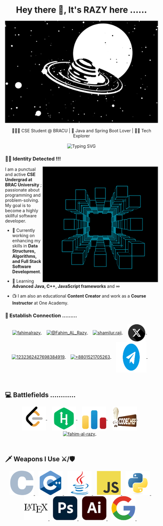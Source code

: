 <h1 align="center">Hey there 🐸, It's RAZY here ......<br></h1>
<p align="center">
  <img src="https://github.com/Fahim-AlRazy/Fahim-AlRazy/blob/main/f94df1f75eb518ade0f5c608c21e36f6.gif?raw=true" width="800"/>
  <p align="center">
   👨🏻‍💻 CSE Student @ BRACU | 👻 Java and Spring Boot Lover | 🕵🏻 Tech Explorer <br><br>
  <img src="https://readme-typing-svg.herokuapp.com?font=Fira+Code&weight=600&pause=1000&color=00ffee&center=true&vCenter=true&width=500&lines=Never.+Stop.+Learning.;Stay+Curious+💭;Debug.+Deploy.+Deliver.;Building+One+Project+at+a+Time📑.;Eat+Sleep+Code+Repeat+%E2%98%95.;Dream+💡+Build+🛠️+Conquer+❤️;&cursorColor=ff4ecd" alt="Typing SVG" />

</p>
</p>
<p align="left">


### 👨‍💻 Identity Detected !!! 

  <img src="https://github.com/Fahim-AlRazy/Fahim-AlRazy/blob/main/72dd95e157eda77042ea6b2fa5afff50.gif?raw=true" alt="boxes" align="right" width="380"/>
  
  I am a punctual and active **CSE Undergrad at BRAC University** ; passionate about programming and problem-solving. My goal is to become a highly skillful software developer.
  
  - 🔭 Currently working on enhancing my skills in **Data Structures, Algorithms, and Full Stack Software Development**.
  
  - 🌱 Learning **Advanced Java, C++, JavaScript frameworks** and ∞ 
  
  - 📺 I am also an educational **Content Creator** and work as a **Course Instructor** at One Academy.

</p>

### 🤝 Establish Connection .........
<p align="center">
  <a href="https://www.linkedin.com/in/fahimalrazy" target="_blank">
    <img align="center" src="https://raw.githubusercontent.com/rahuldkjain/github-profile-readme-generator/master/src/images/icons/Social/linked-in-alt.svg" alt="fahimalrazy" height="60" width="60" />
  </a>&nbsp;&nbsp;&nbsp;
  <a href="https://www.youtube.com/@Fahim_AL_Razy" target="blank">
    <img align="center" src="https://raw.githubusercontent.com/rahuldkjain/github-profile-readme-generator/master/src/images/icons/Social/youtube.svg" alt="@Fahim_AL_Razy" height="60" width="60" />
  </a>&nbsp;&nbsp;&nbsp;
  <a href="https://www.facebook.com/shamilur.raji" target="blank">
    <img align="center" src="https://raw.githubusercontent.com/rahuldkjain/github-profile-readme-generator/master/src/images/icons/Social/facebook.svg" alt="shamilur.raji" height="60" width="60" />
  </a>&nbsp;&nbsp;&nbsp;
 <a href="https://x.com/FahimALRazy" target="blank">
    <img align="center" src="https://github.com/Fahim-AlRazy/Fahim-AlRazy/blob/main/x-twitter-logo-on-black-circle-5694247.png?raw=true" height="60" width="60" />
  </a>&nbsp;&nbsp;&nbsp;
  <a href="https://discordapp.com/users/1232362427698384919" target="blank">
    <img align="center" src="https://raw.githubusercontent.com/rahuldkjain/github-profile-readme-generator/master/src/images/icons/Social/discord.svg" alt="1232362427698384919" height="60" width="60" />
  </a>&nbsp;&nbsp;&nbsp;
  <a href="https://wa.me/8801521705263" target="blank">
    <img align="center" src="https://raw.githubusercontent.com/rahuldkjain/github-profile-readme-generator/master/src/images/icons/Social/whatsapp.svg" alt="+8801521705263" height="60" width="60" />
  </a>&nbsp;&nbsp;&nbsp;
  <a href="http://t.me/Fahim_Al_Razy" target="blank">
    <img align="center" src="https://github.com/Fahim-AlRazy/Fahim-AlRazy/blob/main/Telegram-Logo-PNG-Image.png?raw=true" alt="Fahim_Al_Razy" height="100" width="100" />
  </a>&nbsp;&nbsp;&nbsp;
</p>
<br>


## 💻 Battlefields ............
<p align="center">
  <a href="https://leetcode.com/u/FAHIM_AL_RAZY/" target="blank">
    <img align="center" src="https://github.com/Fahim-AlRazy/Fahim-AlRazy/blob/main/LeetCode_logo_black.png?raw=true" alt="FAHIM_AL_RAZY" height="80" width="80" />
  </a>&nbsp;&nbsp;&nbsp;
  <a href="https://www.hackerrank.com/profile/fahimalrazy2005" target="blank">
    <img align="center" src="https://github.com/Fahim-AlRazy/Fahim-AlRazy/blob/main/hackerrank.png?raw=true" alt="fahimalrazy2005" height="80" width="80" />
  </a>&nbsp;&nbsp;&nbsp;
  <a href="https://codeforces.com/profile/fahim_al_razy" target="blank">
    <img align="center" src="https://github.com/Fahim-AlRazy/Fahim-AlRazy/blob/main/code%20forces.png?raw=true" alt="fahim_al_razy" height="80" width="80" />
  </a>&nbsp;&nbsp;&nbsp;
  <a href="https://www.codechef.com/users/watch_shine_08" target="blank">
    <img align="center" src="https://github.com/Fahim-AlRazy/Fahim-AlRazy/blob/main/CodeChef_Logo.svg.png?raw=true" alt="watch_shine_08" height="80" width="80" />
  </a>&nbsp;&nbsp;&nbsp;
  <a href="https://stackoverflow.com/users/28312580/fahim-al-razy" target="blank">
    <img align="center" src="https://raw.githubusercontent.com/rahuldkjain/github-profile-readme-generator/master/src/images/icons/Social/stack-overflow.svg" alt="fahim-al-razy" height="80" width="80" />
  </a>&nbsp;&nbsp;&nbsp;
</p>
<br>

## 🗡️ Weapons I Use ⚔️/🛡️
<p align="center">
  <a href="https://developer.mozilla.org/en-US/docs/Web/C" target="_blank" rel="noreferrer">
    <img src="https://raw.githubusercontent.com/devicons/devicon/master/icons/c/c-original.svg" alt="c" width="80" height="80"/>
  </a>&nbsp;&nbsp;
  <a href="https://www.cplusplus.com/" target="_blank" rel="noreferrer">
    <img src="https://raw.githubusercontent.com/devicons/devicon/master/icons/cplusplus/cplusplus-original.svg" alt="cplusplus" width="80" height="80"/>
  </a>&nbsp;&nbsp;
  <a href="https://www.java.com" target="_blank" rel="noreferrer">
    <img src="https://raw.githubusercontent.com/devicons/devicon/master/icons/java/java-original.svg" alt="java" width="80" height="80"/>
  </a>&nbsp;&nbsp;
  <a href="https://developer.mozilla.org/en-US/docs/Web/JavaScript" target="_blank" rel="noreferrer">
    <img src="https://raw.githubusercontent.com/devicons/devicon/master/icons/javascript/javascript-original.svg" alt="javascript" width="80" height="80"/>
  </a>&nbsp;&nbsp;
  <a href="https://www.python.org" target="_blank" rel="noreferrer">
    <img src="https://raw.githubusercontent.com/devicons/devicon/master/icons/python/python-original.svg" alt="python" width="80" height="80"/>
  </a>&nbsp;&nbsp;
  <a href="https://www.latex-project.org/" target="_blank" rel="noreferrer">
    <img src="https://raw.githubusercontent.com/devicons/devicon/master/icons/latex/latex-original.svg" alt="latex" width="80" height="80"/>
  </a>&nbsp;&nbsp;
  <a href="https://www.photoshop.com/en" target="_blank" rel="noreferrer">
    <img src="https://raw.githubusercontent.com/devicons/devicon/master/icons/photoshop/photoshop-plain.svg" alt="photoshop" width="80" height="80"/>
  </a>&nbsp;&nbsp;
  <a href="https://www.adobe.com/in/products/illustrator.html" target="_blank" rel="noreferrer">
    <img src="https://raw.githubusercontent.com/devicons/devicon/master/icons/illustrator/illustrator-plain.svg" alt="illustrator" width="80" height="80"/>
  </a>&nbsp;&nbsp;
   <a href="https://www.google.com/docs/about/" target="_blank" rel="noreferrer">
    <img src="https://raw.githubusercontent.com/devicons/devicon/master/icons/google/google-original.svg" alt="google" width="80" height="80"/>
  </a>&nbsp;&nbsp;
</p>
